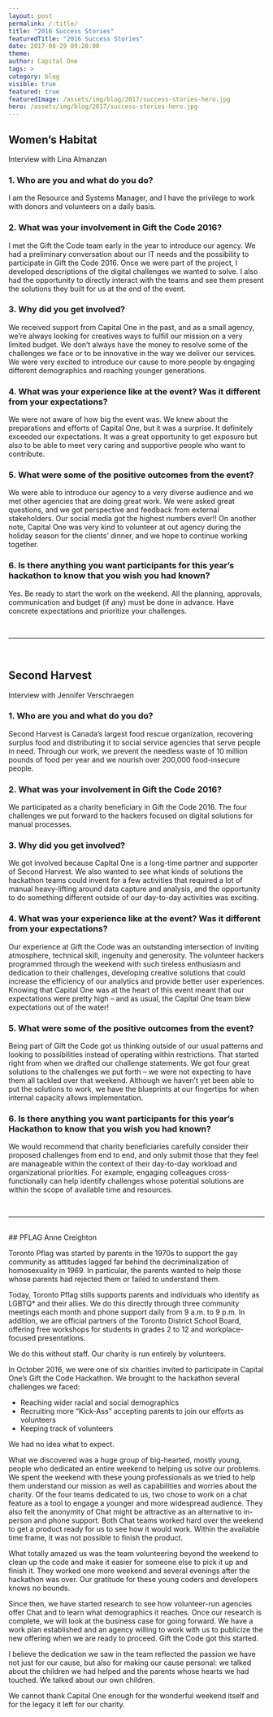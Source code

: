 ```yaml
---
layout: post
permalink: /:title/
title: "2016 Success Stories"
featuredTitle: "2016 Success Stories"
date: 2017-08-29 09:28:00
theme:
author: Capital One
tags: >
category: blog
visible: true
featured: true
featuredImage: /assets/img/blog/2017/success-stories-hero.jpg
hero: /assets/img/blog/2017/success-stories-hero.jpg
---
```


## Women’s Habitat
Interview with Lina Almanzan
<br />

### 1. Who are you and what do you do?

I am the Resource and Systems Manager, and I have the privilege to work with donors and volunteers on a daily basis.

### 2. What was your involvement in Gift the Code 2016?

I met the Gift the Code team early in the year to introduce our agency. We had a preliminary conversation about our IT needs and the possibility to participate in Gift the Code 2016. Once we were part of the project, I developed descriptions of the digital challenges we wanted to solve. I also had the opportunity to directly interact with the teams and see them present the solutions they built for us at the end of the event.
 
 
### 3. Why did you get involved?

We received support from Capital One in the past, and as a small agency, we’re always looking for creatives ways to fulfill our mission on a very limited budget. We don’t always have the money to resolve some of the challenges we face or to be innovative in the way we deliver our services. We were very excited to introduce our cause to more people by engaging different demographics and reaching younger generations.
 
 
### 4. What was your experience like at the event? Was it different from your expectations?

We were not aware of how big the event was. We knew about the preparations and efforts of Capital One, but it was a surprise. It definitely exceeded our expectations. It was a great opportunity to get exposure but also to be able to meet very caring and supportive people who want to contribute.
 
 
### 5. What were some of the positive outcomes from the event?

We were able to introduce our agency to a very diverse audience and we met other agencies that are doing great work. We were asked great questions, and we got perspective and feedback from external stakeholders. Our social media got the highest numbers ever!! On another note, Capital One was very kind to volunteer at out agency during the holiday season for the clients’ dinner, and we hope to continue working together.   
 
 
### 6. Is there anything you want participants for this year’s hackathon to know that you wish you had known?

Yes. Be ready to start the work on the weekend. All the planning, approvals, communication and budget (if any) must be done in advance. Have concrete expectations and prioritize your challenges.

<br />
<hr />
<br />

## Second Harvest
Interview with Jennifer Verschraegen
<br />

### 1. Who are you and what do you do?

Second Harvest is Canada’s largest food rescue organization, recovering surplus food and distributing it to social service agencies that serve people in need. Through our work, we prevent the needless waste of 10 million pounds of food per year and we nourish over 200,000 food-insecure people.
 
### 2. What was your involvement in Gift the Code 2016?

We participated as a charity beneficiary in Gift the Code 2016. The four challenges we put forward to the hackers focused on digital solutions for manual processes.
 
### 3. Why did you get involved?

We got involved because Capital One is a long-time partner and supporter of Second Harvest. We also wanted to see what kinds of solutions the hackathon teams could invent for a few activities that required a lot of manual heavy-lifting around data capture and analysis, and the opportunity to do something different outside of our day-to-day activities was exciting.
 
### 4. What was your experience like at the event? Was it different from your expectations?

Our experience at Gift the Code was an outstanding intersection of inviting atmosphere, technical skill, ingenuity and generosity. The volunteer hackers programmed through the weekend with such tireless enthusiasm and dedication to their challenges, developing creative solutions that could increase the efficiency of our analytics and provide better user experiences. Knowing that Capital One was at the heart of this event meant that our expectations were pretty high – and as usual, the Capital One team blew expectations out of the water!
 
### 5. What were some of the positive outcomes from the event?

Being part of Gift the Code got us thinking outside of our usual patterns and looking to possibilities instead of operating within restrictions. That started right from when we drafted our challenge statements. We got four great solutions to the challenges we put forth – we were not expecting to have them all tackled over that weekend. Although we haven’t yet been able to put the solutions to work, we have the blueprints at our fingertips for when internal capacity allows implementation.
 
### 6. Is there anything you want participants for this year’s Hackathon to know that you wish you had known?

We would recommend that charity beneficiaries carefully consider their proposed challenges from end to end, and only submit those that they feel are manageable within the context of their day-to-day workload and organizational priorities. For example, engaging colleagues cross-functionally can help identify challenges whose potential solutions are within the scope of available time and resources.

<br />

<hr />
<br />
## PFLAG
Anne Creighton
<br />

Toronto Pflag was started by parents in the 1970s to support the gay community as attitudes lagged far behind the decriminalization of homosexuality in 1969. In particular, the parents wanted to help those whose parents had rejected them or failed to understand them.  

Today, Toronto Pflag stills supports parents and individuals who identify as LGBTQ* and their allies. We do this directly through three community meetings each month and phone support daily from 9 a.m. to 9 p.m. In addition, we are official partners of the Toronto District School Board, offering free workshops for students in grades 2 to 12 and workplace-focused presentations.  

We do this without staff. Our charity is run entirely by volunteers.

In October 2016, we were one of six charities invited to participate in Capital One’s Gift the Code Hackathon. We brought to the hackathon several challenges we faced:

- Reaching wider racial and social demographics
- Recruiting more “Kick-Ass” accepting parents to join our efforts as volunteers
- Keeping track of volunteers

We had no idea what to expect.

What we discovered was a huge group of big-hearted, mostly young, people who dedicated an entire weekend to helping us solve our problems. We spent the weekend with these young professionals as we tried to help them understand our mission as well as capabilities and worries about the charity. Of the four teams dedicated to us, two chose to work on a chat feature as a tool to engage a younger and more widespread audience. They also felt the anonymity of Chat might be attractive as an alternative to in-person and phone support. Both Chat teams worked hard over the weekend to get a product ready for us to see how it would work. Within the available time frame, it was not possible to finish the product.

What totally amazed us was the team volunteering beyond the weekend to clean up the code and make it easier for someone else to pick it up and finish it. They worked one more weekend and several evenings after the hackathon was over. Our gratitude for these young coders and developers knows no bounds.

Since then, we have started research to see how volunteer-run agencies offer Chat and to learn what demographics it reaches. Once our research is complete, we will look at the business case for going forward. We have a work plan established and an agency willing to work with us to publicize the new offering when we are ready to proceed. Gift the Code got this started.

I believe the dedication we saw in the team reflected the passion we have not just for our cause, but also for making our cause personal: we talked about the children we had helped and the parents whose hearts we had touched. We talked about our own children.We cannot thank Capital One enough for the wonderful weekend itself and for the legacy it left for our charity.
